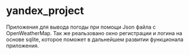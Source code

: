 # yandex_project
Приложения для вывода погоды при помощи Json файла с OpenWeatherMap.
Так же реальзовано окно регистрации и логина на основе sqlite, которое поможет в дальнейшем развитии функционала приложения. 
